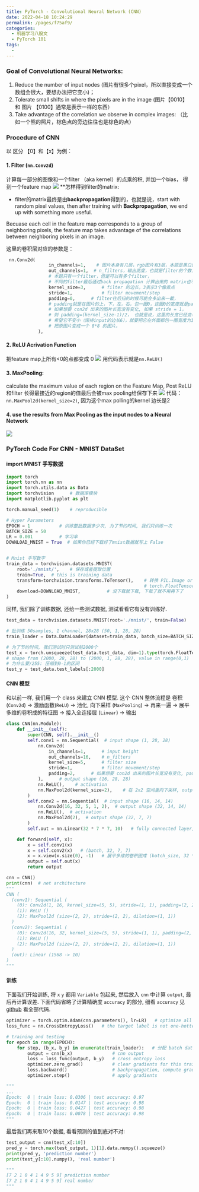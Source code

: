 ```yaml
---
title: PyTorch - Convolutional Neural Network (CNN)
date: 2022-04-18 10:24:29
permalink: /pages/f75af9/
categories:
  - 机器学习八股文
  - PyTorch 101
tags:
  - 
---
```

### Goal of Convolutional Neural Networks:
1. Reduce the number of input nodes (图片有很多个pixel，所以直接变成一个数组会很大，要想办法把它变小)；
2. Tolerate small shifts in where the pixels are in the image (图片【0010】 和 图片 【0100】通常是表示一样的东西）
3. Take advantage of the correlation we observe in complex images: （比如一个熊的照片，棕色点的旁边往往也是棕色的点）


### Procedure of CNN
 以 区分 【0】和【x】为例：

#### 1. Filter (`nn.Conv2d`)
计算每一部分的图像和一个filter （aka kernel）的点乘的积, 并加一个bias， 得到一个feature map
![](https://raw.githubusercontent.com/emmableu/image/master/202204181257092.png)
**怎样得到filter的matrix:
- filter的matrix最终是由**backpropagation**得到的，也就是说，start with random pixel values, then after training with **Backpropagation**, we end up with something more useful. 

Becuase each cell in the feature map corresponds to a group of neighboring pixels, the feature map takes advantage of the correlations between neighboring pixels in an image. 

这里的卷积层对应的参数是：
```python
 nn.Conv2d(
                in_channels=1,    # 图片本身有几层，rgb图片有3层，本题是黑白图片，所以只有1层
                out_channels=1,  # n_filters，输出高度，也就是filter的个数，
                # 本题只有一个filter，但是可以有多个filter，
                # 不同的filter最后通过back propagation 计算出来的 matrix也不一样。
                kernel_size=3,      # filter 的边长，3表示3个像素点
                stride=1,           # filter movement/step
                padding=0,      # filter往后扫的时候可能会多出来一截，
                # padding就是在图片的上，下，左，右，包一圈0，这圈0的宽度就是padding
                # 如果想要 con2d 出来的图片长宽没有变化, 如果 stride = 1，
                # 则 padding=(kernel_size-1)/2， 也就是说，这里的长宽已经变小了，但是如果
                # 希望它不变小（保持input的边长6），就要把它在外面都包一圈宽度为1的0，
                # 把原图片变成一个 8*8 的图片。
            ),
```

#### 2. ReLU Acrivation Function
把feature map上所有<0的点都变成 0
![](https://raw.githubusercontent.com/emmableu/image/master/202204181300836.png)
用代码表示就是`nn.ReLU()`

#### 3. MaxPooling:
calculate the maximum value of each region on the Feature Map, Post ReLU
和filter 长得最接近的region的值最后会被max pooling给保存下来
![](https://raw.githubusercontent.com/emmableu/image/master/202204181303865.png)
代码：`nn.MaxPool2d(kernel_size=2)`, 因为这个max polling的kernel 边长是2

#### 4. use the results from Max Pooling as the input nodes to a Neural Network
![](https://raw.githubusercontent.com/emmableu/image/master/202204181304906.png)

### PyTorch Code For CNN - MNIST DataSet

#### import MNIST 手写数据
```python
import torch
import torch.nn as nn
import torch.utils.data as Data
import torchvision      # 数据库模块
import matplotlib.pyplot as plt

torch.manual_seed(1)    # reproducible

# Hyper Parameters
EPOCH = 1           # 训练整批数据多少次, 为了节约时间, 我们只训练一次
BATCH_SIZE = 50
LR = 0.001          # 学习率
DOWNLOAD_MNIST = True  # 如果你已经下载好了mnist数据就写上 False


# Mnist 手写数字
train_data = torchvision.datasets.MNIST(
    root='./mnist/',    # 保存或者提取位置
    train=True,  # this is training data
    transform=torchvision.transforms.ToTensor(),    # 转换 PIL.Image or numpy.ndarray 成
                                                    # torch.FloatTensor (C x H x W), 训练的时候 normalize 成 [0.0, 1.0] 区间
    download=DOWNLOAD_MNIST,          # 没下载就下载, 下载了就不用再下了
)
```

同样, 我们除了训练数据, 还给一些测试数据, 测试看看它有没有训练好.
```python
test_data = torchvision.datasets.MNIST(root='./mnist/', train=False)

# 批训练 50samples, 1 channel, 28x28 (50, 1, 28, 28)
train_loader = Data.DataLoader(dataset=train_data, batch_size=BATCH_SIZE, shuffle=True)

# 为了节约时间, 我们测试时只测试前2000个
test_x = torch.unsqueeze(test_data.test_data, dim=1).type(torch.FloatTensor)[:2000]/255.   
# shape from (2000, 28, 28) to (2000, 1, 28, 28), value in range(0,1)
# 为什么要/255: 压缩到0-1的区间
test_y = test_data.test_labels[:2000]
```

#### CNN 模型
和以前一样, 我们用一个 class 来建立 CNN 模型. 这个 CNN 整体流程是 卷积(`Conv2d`) -> 激励函数(`ReLU`) -> 池化, 向下采样 (`MaxPooling`) -> 再来一遍 -> 展平多维的卷积成的特征图 -> 接入全连接层 (`Linear`) -> 输出
```python
class CNN(nn.Module):
    def __init__(self):
        super(CNN, self).__init__()
        self.conv1 = nn.Sequential(  # input shape (1, 28, 28)
            nn.Conv2d(
                in_channels=1,      # input height
                out_channels=16,    # n_filters
                kernel_size=5,      # filter size
                stride=1,           # filter movement/step
                padding=2,      # 如果想要 con2d 出来的图片长宽没有变化, padding=(kernel_size-1)/2 当 stride=1
            ),      # output shape (16, 28, 28)
            nn.ReLU(),    # activation
            nn.MaxPool2d(kernel_size=2),    # 在 2x2 空间里向下采样, output shape (16, 14, 14)
        )
        self.conv2 = nn.Sequential(  # input shape (16, 14, 14)
            nn.Conv2d(16, 32, 5, 1, 2),  # output shape (32, 14, 14)
            nn.ReLU(),  # activation
            nn.MaxPool2d(2),  # output shape (32, 7, 7)
        )
        self.out = nn.Linear(32 * 7 * 7, 10)   # fully connected layer, output 10 classes

    def forward(self, x):
        x = self.conv1(x)
        x = self.conv2(x)   # (batch, 32, 7, 7)
        x = x.view(x.size(0), -1)   # 展平多维的卷积图成 (batch_size, 32 * 7 * 7)
        output = self.out(x)
        return output

cnn = CNN()
print(cnn)  # net architecture
"""
CNN (
  (conv1): Sequential (
    (0): Conv2d(1, 16, kernel_size=(5, 5), stride=(1, 1), padding=(2, 2))
    (1): ReLU ()
    (2): MaxPool2d (size=(2, 2), stride=(2, 2), dilation=(1, 1))
  )
  (conv2): Sequential (
    (0): Conv2d(16, 32, kernel_size=(5, 5), stride=(1, 1), padding=(2, 2))
    (1): ReLU ()
    (2): MaxPool2d (size=(2, 2), stride=(2, 2), dilation=(1, 1))
  )
  (out): Linear (1568 -> 10)
)
"""

```

#### 训练
下面我们开始训练, 将 `x` `y` 都用 `Variable` 包起来, 然后放入 `cnn` 中计算 `output`, 最后再计算误差. 下面代码省略了计算精确度 `accuracy` 的部分, 细看 `accuracy` 见[github](https://github.com/MorvanZhou/Tensorflow-Tutorial/blob/master/tutorial-contents/401_CNN.py) 看全部代码.
```python
optimizer = torch.optim.Adam(cnn.parameters(), lr=LR)   # optimize all cnn parameters
loss_func = nn.CrossEntropyLoss()   # the target label is not one-hotted

# training and testing
for epoch in range(EPOCH):
    for step, (b_x, b_y) in enumerate(train_loader):   # 分配 batch data, normalize x when iterate train_loader
        output = cnn(b_x)               # cnn output
        loss = loss_func(output, b_y)   # cross entropy loss
        optimizer.zero_grad()           # clear gradients for this training step
        loss.backward()                 # backpropagation, compute gradients
        optimizer.step()                # apply gradients

"""
...
Epoch:  0 | train loss: 0.0306 | test accuracy: 0.97
Epoch:  0 | train loss: 0.0147 | test accuracy: 0.98
Epoch:  0 | train loss: 0.0427 | test accuracy: 0.98
Epoch:  0 | train loss: 0.0078 | test accuracy: 0.98
"""
```

最后我们再来取10个数据, 看看预测的值到底对不对:
```python
test_output = cnn(test_x[:10])
pred_y = torch.max(test_output, 1)[1].data.numpy().squeeze()
print(pred_y, 'prediction number')
print(test_y[:10].numpy(), 'real number')

"""
[7 2 1 0 4 1 4 9 5 9] prediction number
[7 2 1 0 4 1 4 9 5 9] real number
"""
```